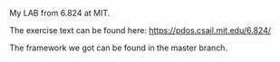 My LAB from 6.824 at MIT.

The exercise text can be found here: https://pdos.csail.mit.edu/6.824/

The framework we got can be found in the master branch.
